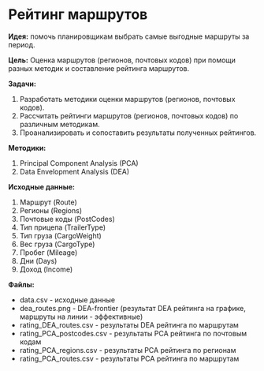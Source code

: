 # Рейтинг маршрутов 

__Идея:__ помочь планировщикам выбрать самые выгодные маршруты за период. 
 
__Цель:__ Оценка маршрутов (регионов, почтовых кодов) при помощи разных методик и составление рейтинга маршрутов.
 
__Задачи:__ 
1.	Разработать методики оценки маршрутов (регионов, почтовых кодов).
2.	Рассчитать рейтинги маршрутов (регионов, почтовых кодов) по различным методикам.
3.	Проанализировать и сопоставить результаты полученных рейтингов.

__Методики:__
1.	Principal Component Analysis (PCA)
2.	Data Envelopment Analysis (DEA)

__Исходные данные:__
1.	Маршрут (Route)
2.	Регионы (Regions)
3.	Почтовые коды (PostCodes)
4.	Тип прицепа (TrailerType)
5.	Тип груза (CargoWeight)
6.	Вес груза (CargoType)
7.	Пробег (Mileage)
8.	Дни (Days)
9.	Доход (Income)

__Файлы:__
- data.csv - исходные данные 
- dea_routes.png - DEA-frontier (результат DEA рейтинга на графике, маршруты на линии - эффективные)
- rating_DEA_routes.csv - результаты DEA рейтинга по маршрутам
- rating_PCA_postcodes.csv - результаты PCA рейтинга по почтовым кодам
- rating_PCA_regions.csv - результаты PCA рейтинга по регионам
- rating_PCA_routes.csv - результаты PCA рейтинга по маршрутам
